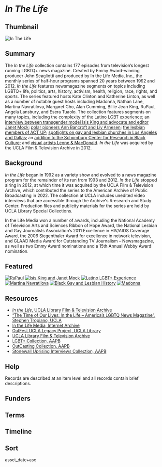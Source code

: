 # <em>In The Life</em>

## Thumbnail

![<em>In The Life</em>](https://s3.amazonaws.com/americanarchive.org/special-collections/INFLECT_new_avatar_green+1400_72.jpg "In the Life")

## Summary

The *In the Life* collection contains 177 episodes from television’s longest running LGBTQ+ news magazine. Created by Emmy Award-winning producer John Scagliotti and produced by In the Life Media, Inc., the monthly series of half-hour programs spanned 20 years between 1992 and 2012. *In the Life* features newsmagazine segments on topics including LGBTQ+ life, politics, arts, history, activism, health, religion, race, rights, and sports. The series featured hosts Kate Clinton and Katherine Linton, as well as a number of notable guest hosts including Madonna, Nathan Lane, Martina Navratilova, Margaret Cho, Alan Cumming, Billie Jean King, RuPaul, Angela Lansbury, and Esera Tuaolo. The collection features segments on many topics, including the complexity of the [Latino LGBT experience](https://americanarchive.org/catalog/cpb-aacip-6b726b44360); an [interview between transgender model Isis King and advocate and editor Janet Mock](https://americanarchive.org/catalog/cpb-aacip-8187d94a018); [polar pioneers Ann Bancroft and Liv Arnesen](https://americanarchive.org/catalog/cpb-aacip-93eff07969c); [the lesbian members of ACT UP](https://americanarchive.org/catalog/cpb-aacip-33fd174552c); [spotlights on gay and lesbian churches in Los Angeles and Dallas](https://americanarchive.org/catalog/cpb-aacip-16335024171); an [addition to the Schomburg Center for Research in Black Culture](https://americanarchive.org/catalog/cpb-aacip-3ed99d07b35); and [visual artists Leone & MacDonald](https://americanarchive.org/catalog/cpb-aacip-81c57c396df). *In the Life* was acquired by the UCLA Film & Television Archive in 2012.

## Background

*In the Life* began in 1992 as a variety show and evolved to a news magazine program for the remainder of its run from 1993 and 2012. *In the Life* stopped airing in 2012, at which time it was acquired by the UCLA Film & Television Archive, which contributed the series to the American Archive of Public Broadcasting in 2022. The collection at UCLA includes unedited video interviews that are accessible through the Archive's Rresearch and Study Center. Production files and publicity materials for the series are held by UCLA Library Special Collections.

In the Life Media won a number of awards, including the National Academy of Television Arts and Sciences Ribbon of Hope Award, the National Lesbian and Gay Journalists Association’s 2011 Excellence in HIV/AIDS Coverage Award, the 2006 Siegenthaler Award for excellence in network television, and GLAAD Media Award for Outstanding TV Journalism – Newsmagazine, as well as two Emmy Award nominations and a 15th Annual Webby Award nomination. 

## Featured

[![RuPaul](https://s3.amazonaws.com/americanarchive.org/special-collections/aapb_tile.png)](/catalog/cpb-aacip-37defc3ead2)
[![Isis King and Janet Mock](https://s3.amazonaws.com/americanarchive.org/special-collections/aapb_tile.png)](/catalog/cpb-aacip-8187d94a018)
[![Latino LGBT+ Experience](https://s3.amazonaws.com/americanarchive.org/special-collections/aapb_tile.png)](/catalog/cpb-aacip-6b726b44360)
[![Martina Navratilova](https://s3.amazonaws.com/americanarchive.org/special-collections/aapb_tile.png)](/catalog/cpb-aacip-39698e157df)
[![Black Gay and Lesbian History](https://s3.amazonaws.com/americanarchive.org/special-collections/aapb_tile.png)](/catalog/cpb-aacip-3ed99d07b35)
[![Madonna](https://s3.amazonaws.com/americanarchive.org/special-collections/aapb_tile.png)](/catalog/cpb-aacip-10a03687bba)

## Resources

- [*In the Life*, UCLA Library Film & Television Archive](https://www.cinema.ucla.edu/collections/inthelife)
- [“The Time of Our Lives: In the Life – America’s LGBTQ News Magazine”, Stephen Tropiano, UCLA](https://www.cinema.ucla.edu/collections/inthelife/history/time-of-our-lives)
- [In the Life Media, Internet Archive](https://web.archive.org/web/20131214130531/http://www.itlmedia.org/)
- [OutFest UCLA Legacy Project, UCLA Library](https://www.cinema.ucla.edu/collections/outfest-ucla-legacy-project)
- [UCLA Library Film & Television Archive](https://www.cinema.ucla.edu)
- [LGBT+ Collection, AAPB](https://americanarchive.org/special_collections/lgbt)
- [OutCasting Collection, AAPB](https://americanarchive.org/special_collections/outcasting)
- [Stonewall Uprising Interviews Collection, AAPB](https://americanarchive.org/special_collections/stonewall-uprising-interviews)

## Help

Records are described at an item level and all records contain brief descriptions.

## Funders

## Terms

## Timeline

## Sort

asset_date+asc
